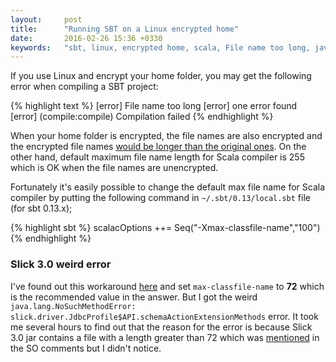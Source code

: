 ```yaml
---
layout:		post
title:		"Running SBT on a Linux encrypted home"
date:		2016-02-26 15:36 +0330
keywords:	"sbt, linux, encrypted home, scala, File name too long, java.lang.NoSuchMethodError"
---
```


If you use Linux and encrypt your home folder, you may get the following error when compiling a SBT project:

{% highlight text %}
[error] File name too long
[error] one error found
[error] (compile:compile) Compilation failed
{% endhighlight %}

<!--more-->

When your home folder is encrypted, the file names are also encrypted and the encrypted file names [would be longer than the original ones](http://unix.stackexchange.com/questions/32795/what-is-the-maximum-allowed-filename-and-folder-size-with-ecryptfs). On the other hand, default maximum file name length for Scala compiler is 255 which is OK when the file names are unencrypted.

Fortunately it's easily possible to change the default max file name for Scala compiler by putting the following command in `~/.sbt/0.13/local.sbt` file (for sbt 0.13.x);

{% highlight sbt %}
scalacOptions ++= Seq("-Xmax-classfile-name","100")
{% endhighlight %}

### Slick 3.0 weird error ###
I've found out this workaround [here](http://stackoverflow.com/questions/28565837/filename-too-long-sbt/32862972#32862972) and set `max-classfile-name` to **72** which is the recommended value in the answer. But I got the weird `java.lang.NoSuchMethodError: slick.driver.JdbcProfile$API.schemaActionExtensionMethods` error. It took me several hours to find out that the reason for the error is because Slick 3.0 jar contains a file with a length greater than 72 which was [mentioned](http://stackoverflow.com/questions/28565837/filename-too-long-sbt/32862972#comment58076434_32862972) in the SO comments but I didn't notice.
